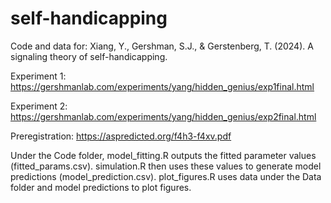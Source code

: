 # self-handicapping
Code and data for: Xiang, Y., Gershman, S.J., & Gerstenberg, T. (2024). A signaling theory of self-handicapping.

Experiment 1: https://gershmanlab.com/experiments/yang/hidden_genius/exp1final.html

Experiment 2: https://gershmanlab.com/experiments/yang/hidden_genius/exp2final.html

Preregistration: https://aspredicted.org/f4h3-f4xv.pdf

Under the Code folder, model_fitting.R outputs the fitted parameter values (fitted_params.csv). simulation.R then uses these values to generate model predictions (model_prediction.csv). plot_figures.R uses data under the Data folder and model predictions to plot figures.
